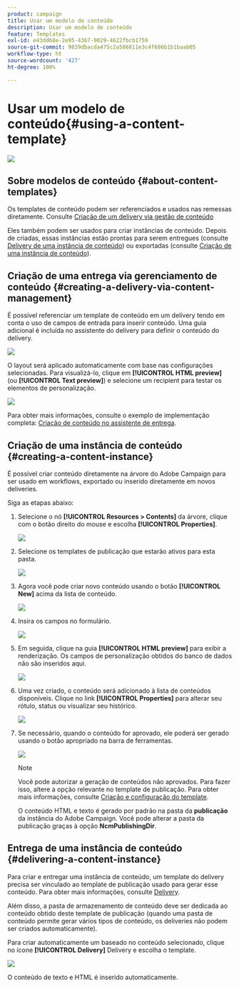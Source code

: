 ```yaml
---
product: campaign
title: Usar um modelo de conteúdo
description: Usar um modelo de conteúdo
feature: Templates
exl-id: e43dd68e-2e95-4367-9029-4622fbcb1759
source-git-commit: 9839dbacda475c2a586811e3c4f686b1b1baab05
workflow-type: ht
source-wordcount: '427'
ht-degree: 100%

---
```


# Usar um modelo de conteúdo{#using-a-content-template}

![](../../assets/common.svg)

## Sobre modelos de conteúdo {#about-content-templates}

Os templates de conteúdo podem ser referenciados e usados nas remessas diretamente. Consulte [Criação de um delivery via gestão de conteúdo](#creating-a-delivery-via-content-management)

Eles também podem ser usados para criar instâncias de conteúdo. Depois de criadas, essas instâncias estão prontas para serem entregues (consulte [Delivery de uma instância de conteúdo](#delivering-a-content-instance)) ou exportadas (consulte [Criação de uma instância de conteúdo](#creating-a-content-instance)).

## Criação de uma entrega via gerenciamento de conteúdo {#creating-a-delivery-via-content-management}

É possível referenciar um template de conteúdo em um delivery tendo em conta o uso de campos de entrada para inserir conteúdo. Uma guia adicional é incluída no assistente do delivery para definir o conteúdo do delivery.

![](assets/s_ncs_content_deliver_a_content.png)

O layout será aplicado automaticamente com base nas configurações selecionadas. Para visualizá-lo, clique em **[!UICONTROL HTML preview]** (ou **[!UICONTROL Text preview]**) e selecione um recipient para testar os elementos de personalização.

![](assets/s_ncs_content_deliver_a_content_html.png)

Para obter mais informações, consulte o exemplo de implementação completa: [Criação de conteúdo no assistente de entrega](use-case--creating-content-management.md#creating-content-in-the-delivery-wizard).

## Criação de uma instância de conteúdo {#creating-a-content-instance}

É possível criar conteúdo diretamente na árvore do Adobe Campaign para ser usado em workflows, exportado ou inserido diretamente em novos deliveries.

Siga as etapas abaixo:

1. Selecione o nó **[!UICONTROL Resources > Contents]** da árvore, clique com o botão direito do mouse e escolha **[!UICONTROL Properties]**.

   ![](assets/s_ncs_content_folder_properties.png)

1. Selecione os templates de publicação que estarão ativos para esta pasta.

   ![](assets/s_ncs_content_folder_templates.png)

1. Agora você pode criar novo conteúdo usando o botão **[!UICONTROL New]** acima da lista de conteúdo.

   ![](assets/s_ncs_content_folder_create_a_template.png)

1. Insira os campos no formulário.

   ![](assets/s_ncs_content_folder_use_a_template.png)

1. Em seguida, clique na guia **[!UICONTROL HTML preview]** para exibir a renderização. Os campos de personalização obtidos do banco de dados não são inseridos aqui.

   ![](assets/s_ncs_content_folder_use_a_template_preview.png)

1. Uma vez criado, o conteúdo será adicionado à lista de conteúdos disponíveis. Clique no link **[!UICONTROL Properties]** para alterar seu rótulo, status ou visualizar seu histórico.

   ![](assets/s_ncs_content_folder_template_properties.png)

1. Se necessário, quando o conteúdo for aprovado, ele poderá ser gerado usando o botão apropriado na barra de ferramentas.

   ![](assets/s_ncs_content_folder_template_generate.png)

   >[!NOTE]
   >
   >Você pode autorizar a geração de conteúdos não aprovados. Para fazer isso, altere a opção relevante no template de publicação. Para obter mais informações, consulte [Criação e configuração do template](publication-templates.md#creating-and-configuring-the-template).

   O conteúdo HTML e texto é gerado por padrão na pasta da **publicação** da instância do Adobe Campaign. Você pode alterar a pasta da publicação graças à opção **NcmPublishingDir**.

## Entrega de uma instância de conteúdo {#delivering-a-content-instance}

Para criar e entregar uma instância de conteúdo, um template do delivery precisa ser vinculado ao template de publicação usado para gerar esse conteúdo. Para obter mais informações, consulte [Delivery](publication-templates.md#delivery).

Além disso, a pasta de armazenamento de conteúdo deve ser dedicada ao conteúdo obtido deste template de publicação (quando uma pasta de conteúdo permite gerar vários tipos de conteúdo, os deliveries não podem ser criados automaticamente).

Para criar automaticamente um baseado no conteúdo selecionado, clique no ícone **[!UICONTROL Delivery]** Delivery e escolha o template.

![](assets/s_ncs_content_folder_create_the_delivery.png)

O conteúdo de texto e HTML é inserido automaticamente.
